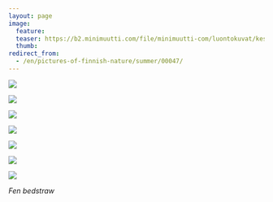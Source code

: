```yaml
---
layout: page
image:
  feature:
  teaser: https://b2.minimuutti.com/file/minimuutti-com/luontokuvat/kes%C3%A4/5/DS23891-245px.jpg
  thumb:
redirect_from:
  - /en/pictures-of-finnish-nature/summer/00047/
---
```


![](https://b2.minimuutti.com/file/minimuutti-com/luontokuvat/kes%C3%A4/5/DS24415-800px.jpg)

![](https://b2.minimuutti.com/file/minimuutti-com/luontokuvat/kes%C3%A4/2/DSC33205-800px.jpg)

![](https://b2.minimuutti.com/file/minimuutti-com/luontokuvat/kes%C3%A4/2/DSC33213-800px.jpg)

![](https://b2.minimuutti.com/file/minimuutti-com/luontokuvat/kes%C3%A4/2/DSC33219-800px.jpg)

![](https://b2.minimuutti.com/file/minimuutti-com/luontokuvat/kes%C3%A4/2/DSC33232-800px.jpg)

![](https://b2.minimuutti.com/file/minimuutti-com/luontokuvat/kes%C3%A4/5/DS23887-800px.jpg)

![](https://b2.minimuutti.com/file/minimuutti-com/luontokuvat/kes%C3%A4/5/DS23891-800px.jpg)

*Fen bedstraw*
